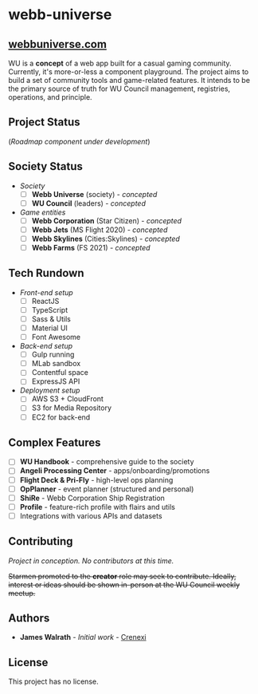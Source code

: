 # webb-universe
## [webbuniverse.com](https://www.webbuniverse.com)

WU is a **concept** of a web app built for a casual gaming community. Currently, it's more-or-less a component playground. The project aims to build a set of community tools and game-related features. It intends to be the primary source of truth for WU Council management, registries, operations, and principle.

## Project Status

(*Roadmap component under development*)

## Society Status

* *Society*
  * [ ] **Webb Universe** (society) - *concepted*
  * [ ] **WU Council** (leaders) - *concepted*
* *Game entities*
  * [ ] **Webb Corporation** (Star Citizen) - *concepted*
  * [ ] **Webb Jets** (MS Flight 2020) - *concepted*
  * [ ] **Webb Skylines** (Cities:Skylines) - *concepted*
  * [ ] **Webb Farms** (FS 2021) - *concepted*

## Tech Rundown

* *Front-end setup*
  * [ ] ReactJS
  * [ ] TypeScript
  * [ ] Sass & Utils
  * [ ] Material UI
  * [ ] Font Awesome
* *Back-end setup*
  * [ ] Gulp running
  * [ ] MLab sandbox
  * [ ] Contentful space
  * [ ] ExpressJS API
* *Deployment setup*
  * [ ] AWS S3 + CloudFront
  * [ ] S3 for Media Repository
  * [ ] EC2 for back-end

## Complex Features

* [ ] **WU Handbook** - comprehensive guide to the society
* [ ] **Angeli Processing Center** - apps/onboarding/promotions
* [ ] **Flight Deck & Pri-Fly** - high-level ops planning
* [ ] **OpPlanner** - event planner (structured and personal)
* [ ] **ShiRe** - Webb Corporation Ship Registration
* [ ] **Profile** - feature-rich profile with flairs and utils
* [ ] Integrations with various APIs and datasets

## Contributing

*Project in conception. No contributors at this time.*

~~Starmen promoted to the **creator** role may seek to contribute. Ideally, interest or ideas should be shown in-person at the WU Council weekly meetup.~~

## Authors

* **James Walrath** - *Initial work* - [Crenexi](https://github.com/crenexi)

## License

This project has no license.

